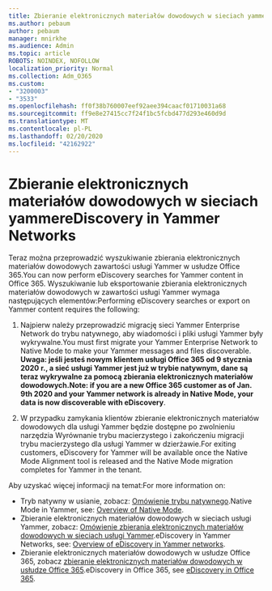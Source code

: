 ```yaml
---
title: Zbieranie elektronicznych materiałów dowodowych w sieciach yammer
ms.author: pebaum
author: pebaum
manager: mnirkhe
ms.audience: Admin
ms.topic: article
ROBOTS: NOINDEX, NOFOLLOW
localization_priority: Normal
ms.collection: Adm_O365
ms.custom:
- "3200003"
- "3533"
ms.openlocfilehash: ff0f38b760007eef92aee394caacf01710031a68
ms.sourcegitcommit: ff9e8e27415cc7f24f1bc5fcbd477d293e460d9d
ms.translationtype: MT
ms.contentlocale: pl-PL
ms.lasthandoff: 02/20/2020
ms.locfileid: "42162922"
---
```

# <a name="ediscovery-in-yammer-networks"></a><span data-ttu-id="82c61-102">Zbieranie elektronicznych materiałów dowodowych w sieciach yammer</span><span class="sxs-lookup"><span data-stu-id="82c61-102">eDiscovery in Yammer Networks</span></span>

<span data-ttu-id="82c61-103">Teraz można przeprowadzić wyszukiwanie zbierania elektronicznych materiałów dowodowych zawartości usługi Yammer w usłudze Office 365.</span><span class="sxs-lookup"><span data-stu-id="82c61-103">You can now perform eDiscovery searches for Yammer content in Office 365.</span></span>  <span data-ttu-id="82c61-104">Wyszukiwanie lub eksportowanie zbierania elektronicznych materiałów dowodowych w zawartości usługi Yammer wymaga następujących elementów:</span><span class="sxs-lookup"><span data-stu-id="82c61-104">Performing eDiscovery searches or export on Yammer content requires the following:</span></span>

1. <span data-ttu-id="82c61-105">Najpierw należy przeprowadzić migrację sieci Yammer Enterprise Network do trybu natywnego, aby wiadomości i pliki usługi Yammer były wykrywalne.</span><span class="sxs-lookup"><span data-stu-id="82c61-105">You must first migrate your Yammer Enterprise Network to Native Mode to make your Yammer messages and files discoverable.</span></span> <span data-ttu-id="82c61-106">**Uwaga: jeśli jesteś nowym klientem usługi Office 365 od 9 stycznia 2020 r., a sieć usługi Yammer jest już w trybie natywnym, dane są teraz wykrywalne za pomocą zbierania elektronicznych materiałów dowodowych.**</span><span class="sxs-lookup"><span data-stu-id="82c61-106">**Note: if you are a new Office 365 customer as of Jan. 9th 2020 and your Yammer network is already in Native Mode, your data is now discoverable with eDiscovery**.</span></span>

2. <span data-ttu-id="82c61-107">W przypadku zamykania klientów zbieranie elektronicznych materiałów dowodowych dla usługi Yammer będzie dostępne po zwolnieniu narzędzia Wyrównanie trybu macierzystego i zakończeniu migracji trybu macierzystego dla usługi Yammer w dzierżawie.</span><span class="sxs-lookup"><span data-stu-id="82c61-107">For exiting customers, eDiscovery for Yammer will be available once the Native Mode Alignment tool is released and the Native Mode migration completes for Yammer in the tenant.</span></span>

<span data-ttu-id="82c61-108">Aby uzyskać więcej informacji na temat:</span><span class="sxs-lookup"><span data-stu-id="82c61-108">For more information on:</span></span>

- <span data-ttu-id="82c61-109">Tryb natywny w usianie, zobacz: [Omówienie trybu natywnego](https://docs.microsoft.com/yammer/configure-your-yammer-network/overview-native-mode).</span><span class="sxs-lookup"><span data-stu-id="82c61-109">Native Mode in Yammer, see: [Overview of Native Mode](https://docs.microsoft.com/yammer/configure-your-yammer-network/overview-native-mode).</span></span>
- <span data-ttu-id="82c61-110">Zbieranie elektronicznych materiałów dowodowych w sieciach usługi Yammer, zobacz: [Omówienie zbierania elektronicznych materiałów dowodowych w sieciach usługi Yammer](https://docs.microsoft.com/en-us/yammer/manage-security-and-compliance/overview-of-ediscovery).</span><span class="sxs-lookup"><span data-stu-id="82c61-110">eDiscovery in Yammer Networks, see: [Overview of eDiscovery in Yammer networks](https://docs.microsoft.com/en-us/yammer/manage-security-and-compliance/overview-of-ediscovery).</span></span>
- <span data-ttu-id="82c61-111">Zbieranie elektronicznych materiałów dowodowych w usłudze Office 365, zobacz [zbieranie elektronicznych materiałów dowodowych w usłudze Office 365](https://docs.microsoft.com/en-us/microsoft-365/compliance/ediscovery).</span><span class="sxs-lookup"><span data-stu-id="82c61-111">eDiscovery in Office 365, see [eDiscovery in Office 365](https://docs.microsoft.com/en-us/microsoft-365/compliance/ediscovery).</span></span>
